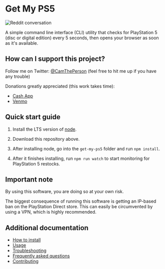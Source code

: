 # Get My PS5

![Reddit conversation](./src/assets/bot-validation.jpg)

A simple command line interface (CLI) utility that checks for PlayStation 5 (disc or digital edition) every 5 seconds, then opens your browser as soon as it's available.

## How can I support this project?

Follow me on Twitter: [@CamThePerson](https://twitter.com/CamThePerson) (feel free to hit me up if you have any trouble)

Donations greatly appreciated (this work takes time):
* [Cash App](https://cash.app/$CamThePerson)
* [Venmo](https://venmo.com/Cameron-Hermens-1)


## Quick start guide

1. Install the LTS version of [node](https://nodejs.org/en/).

1. Download this repository above.

1. After installing node, go into the `get-my-ps5` folder and run `npm install`.

1. After it finishes installing, run `npm run watch` to start monitoring for PlayStation 5 restocks.

## Important note

By using this software, you are doing so at your own risk. 

The biggest consequence of running this software is getting an IP-based ban on the PlayStation Direct store. This can easily be circumvented by using a VPN, which is highly recommended.

## Additional documentation

* [How to install](./docs/installation.md)
* [Usage](./docs/usage.md)
* [Troubleshooting](./docs/issues.md)
* [Frequently asked questions](./docs/faq.md)
* [Contributing](./docs/contributing.md)
